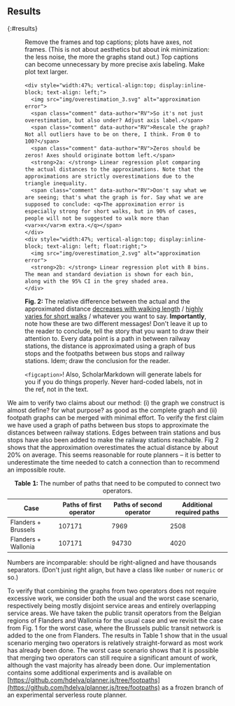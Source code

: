 ## Results
{:#results}

<figure id="all_errors">
  <div>
    <span class="comment" data-author="RV">Remove the frames and top captions; plots have axes, not frames. (This is not about aesthetics but about ink minimization: the less noise, the more the graphs stand out.) Top captions can become unnecessary by more precise axis labeling.</span>
    <span class="comment" data-author="RV">Make plot text larger.</span>

    <div style="width:47%; vertical-align:top; display:inline-block; text-align: left;">
      <img src="img/overestimation_3.svg" alt="approximation error">    
      <span class="comment" data-author="RV">So it's not just overestimation, but also under? Adjust axis label.</span>
      <span class="comment" data-author="RV">Rescale the graph? Not all outliers have to be on there, I think. From 0 to 100?</span>
      <span class="comment" data-author="RV">Zeros should be zeros! Axes should originate bottom left.</span>
      <strong>2a: </strong> Linear regression plot comparing the actual distances to the approximations. Note that the approximations are strictly overestimations due to the triangle inequality.
      <span class="comment" data-author="RV">Don't say what we are seeing; that's what the graph is for. Say what we are supposed to conclude: <q>The approximation error is especially strong for short walks, but in 90% of cases, people will not be suggested to walk more than <var>x</var>m extra.</q></span>
    </div>
    <div style="width:47%; vertical-align:top; display:inline-block; text-align: left; float:right;">
      <img src="img/overestimation_2.svg" alt="approximation error">
      <strong>2b: </strong> Linear regression plot with 8 bins. The mean and standard deviation is shown for each bin, along with the 95% CI in the grey shaded area.
    </div>
    
  </div>

  <div style="margin: 1em 0 .5em; text-align: left;">
      <strong>Fig. 2: </strong> The relative difference between the actual and the approximated distance <span class="comment" data-author="RV"><ins>decreases with walking length</ins> / <ins>highly varies for short walks</ins> / whatever you want to say. <strong>Importantly</strong>, note how these are two different messages! Don't leave it up to the reader to conclude, tell the story that you want to draw their attention to.</span> Every data point is a path in between railway stations, the distance is approximated using a graph of bus stops and the footpaths between bus stops and railway stations.
      <span class="comment" data-author="RV">Idem; draw the conclusion for the reader.</span>
  </div>

  <span class="comment" data-author="RV"><code>&lt;figcaption&gt;</code>! Also, ScholarMarkdown will generate labels for you if you do things properly. Never hard-coded labels, not in the ref, not in the text.</span>

</figure>

We aim to verify two claims about our method: (i) the graph we construct is almost <span class="comment" data-author="RV">define? for what purpose?</span> as good as the complete graph and (ii) footpath graphs can be merged with minimal effort. To verify the first claim we have used a graph of paths between bus stops to approximate the distances between railway stations. Edges between train stations and bus stops have also been added to make the railway stations reachable. Fig 2 shows that the approximation overestimates the actual distance by about 20% on average. This seems reasonable for route planners – it is better to underestimate the time needed to catch a connection than to recommend an impossible route.

<table>
  <caption>
  	<strong>Table 1: </strong> The number of paths that need to be computed to connect two operators.
  </caption>
  <thead>
    <tr>
      <th>Case</th>
      <th>Paths of first operator</th>
      <th>Paths of second operator</th>
      <th>Additional required paths</th>
    </tr>
  </thead>
  <tbody>
    <tr>
      <td>Flanders + Brussels</td>
      <td>107171</td>
      <td>7969</td>
      <td>2508</td>
    </tr>
    <tr>
      <td>Flanders + Wallonia</td>
      <td>107171</td>
      <td>94730</td>
      <td>4020</td>
    </tr>
  </tbody>
</table>
<span class="comment" data-author="RV">Numbers are incomparable: should be right-aligned and have thousands separators. (Don't just right align, but have a class like <code>number</code> or <code>numeric</code> or so.)</span>

To verify that combining the graphs from two operators does not require excessive work, we consider both the usual and the worst case scenario, respectively being mostly disjoint service areas and entirely overlapping service areas. We have taken the public transit operators from the Belgian regions of Flanders and Wallonia for the usual case and we revisit the case from Fig. 1 for the worst case, where the Brussels public transit network is added to the one from Flanders. The results in Table 1 show that in the usual scenario merging two operators is relatively straight-forward as most work has already been done. The worst case scenario shows that it is possible that merging two operators can still require a significant amount of work, although the vast majority has already been done. Our implementation contains some additional experiments and is available on [https://github.com/hdelva/planner.js/tree/footpaths](https://github.com/hdelva/planner.js/tree/footpaths) as a frozen branch of an experimental serverless route planner.
